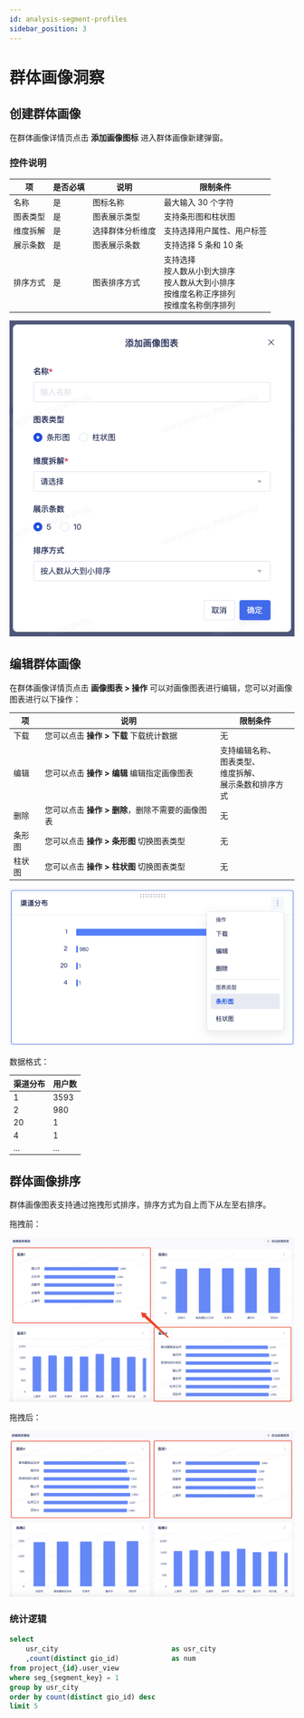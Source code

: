 ```yaml
---
id: analysis-segment-profiles
sidebar_position: 3
---
```


# 群体画像洞察

## 创建群体画像

在群体画像详情页点击 **添加画像图标** 进入群体画像新建弹窗。

### 控件说明

| 项       | 是否必填 | 说明             | 限制条件                                                                                             |
| -------- | -------- | ---------------- | ---------------------------------------------------------------------------------------------------- |
| 名称     | 是       | 图标名称         | 最大输入 30 个字符                                                                                   |
| 图表类型 | 是       | 图表展示类型     | 支持条形图和柱状图                                                                                   |
| 维度拆解 | 是       | 选择群体分析维度 | 支持选择用户属性、用户标签                                                                           |
| 展示条数 | 是       | 图表展示条数     | 支持选择 5 条和 10 条                                                                                |
| 排序方式 | 是       | 图表排序方式     | 支持选择<br/>按人数从小到大排序<br/>按人数从大到小排序<br/>按维度名称正序排列<br/>按维度名称倒序排列 |

![](/img/用户洞察-群体画像-添加图表.png)

## 编辑群体画像

在群体画像详情页点击 **画像图表 > 操作** 可以对画像图表进行编辑，您可以对画像图表进行以下操作：

| 项     | 说明                                             | 限制条件                                                            |
| ------ | ------------------------------------------------ | ------------------------------------------------------------------- |
| 下载   | 您可以点击 **操作 > 下载** 下载统计数据          | 无                                                                  |
| 编辑   | 您可以点击 **操作 > 编辑** 编辑指定画像图表      | 支持编辑名称、<br/>图表类型、<br/>维度拆解、<br/>展示条数和排序方式 |
| 删除   | 您可以点击 **操作 > 删除**，删除不需要的画像图表 | 无                                                                  |
| 条形图 | 您可以点击 **操作 > 条形图** 切换图表类型        | 无                                                                  |
| 柱状图 | 您可以点击 **操作 > 柱状图** 切换图表类型        | 无                                                                  |

![](/img/用户洞察-群体画像-画像图标-编辑.png)

数据格式：

| 渠道分布 | 用户数 |
| -------- | ------ |
| 1        | 3593   |
| 2        | 980    |
| 20       | 1      |
| 4        | 1      |
| ...      | ...    |

## 群体画像排序

群体画像图表支持通过拖拽形式排序，排序方式为自上而下从左至右排序。

拖拽前：

![](/img/用户洞察-群体画像-图表排序.png)

拖拽后：

![](/img/用户洞察-群体画像-图表排序-2.png)

### 统计逻辑

```sql
select
    usr_city                            as usr_city
    ,count(distinct gio_id)             as num
from project_{id}.user_view
where seg_{segment_key} = 1
group by usr_city
order by count(distinct gio_id) desc
limit 5
```
